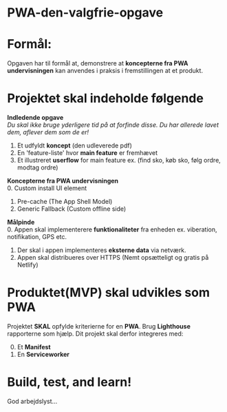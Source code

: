 # PWA-den-valgfrie-opgave

# Formål: 
Opgaven har til formål at, demonstrere at **koncepterne fra PWA undervisningen** kan anvendes i praksis i fremstillingen at et produkt.

# Projektet skal indeholde følgende
  
  **Indledende opgave**<br>
  *Du skal ikke bruge yderligere tid på at forfinde disse. Du har allerede lavet dem, aflever dem som de er!*<br>
  1. Et udfyldt **koncept** (den udleverede pdf)
  2. En 'feature-liste' hvor **main feature** er fremhævet
  3. Et illustreret **userflow** for main feature ex. (find sko, køb sko, følg ordre, modtag ordre)
  
  **Koncepterne fra PWA undervisningen**<br>
  0. Custom install UI element
  1. Pre-cache (The App Shell Model)
  2. Generic Fallback (Custom offline side)
  
  **Målpinde**<br>
  0. Appen skal implementerere **funktionaliteter** fra enheden ex. viberation, notifikation, GPS etc.<br>
  1. Der skal i appen implementeres **eksterne data** via netværk.<br>
  2. Appen skal distribueres over HTTPS (Nemt opsætteligt og gratis på Netlify)
  

# Produktet(MVP) skal udvikles som PWA
Projektet **SKAL** opfylde kriterierne for en **PWA**. Brug **Lighthouse** rapporterne som hjælp.
Dit projekt skal derfor integreres med:

  0. Et **Manifest**
  1. En **Serviceworker**
  
# Build, test, and learn!
God arbejdslyst...
